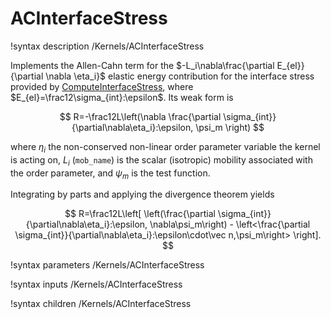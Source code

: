 # ACInterfaceStress
!syntax description /Kernels/ACInterfaceStress

Implements the Allen-Cahn term for the $-L_i\nabla\frac{\partial E_{el}}{\partial \nabla \eta_i}$
elastic energy contribution for the interface stress provided by
[ComputeInterfaceStress](tensor_mechanics/ComputeInterfaceStress.md), where
$E_{el}=\frac12\sigma_{int}:\epsilon$. Its weak form is

$$
R=-\frac12L\left(\nabla \frac{\partial \sigma_{int}}{\partial\nabla\eta_i}:\epsilon, \psi_m \right)
$$

where $\eta_i$ the non-conserved non-linear order parameter variable the kernel is
acting on, $L_i$ (`mob_name`) is the scalar (isotropic) mobility associated with
the order parameter, and $\psi_m$ is the test function.

Integrating by parts and applying the divergence theorem yields

$$
R=\frac12L\left[
\left(\frac{\partial \sigma_{int}}{\partial\nabla\eta_i}:\epsilon, \nabla\psi_m\right) - \left<\frac{\partial \sigma_{int}}{\partial\nabla\eta_i}:\epsilon\cdot\vec n,\psi_m\right>
\right].
$$

!syntax parameters /Kernels/ACInterfaceStress

!syntax inputs /Kernels/ACInterfaceStress

!syntax children /Kernels/ACInterfaceStress
